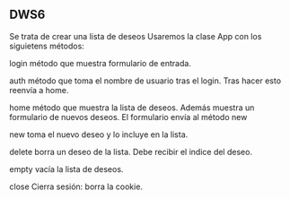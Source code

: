 ## DWS6

Se trata de crear una lista de deseos Usaremos la clase App con los siguietens métodos:  

login método que muestra formulario de entrada.  

auth método que toma el nombre de usuario tras el login. Tras hacer esto reenvía a home.  

home método que muestra la lista de deseos. Además muestra un formulario de nuevos deseos. El formulario envía al método new  

new toma el nuevo deseo y lo incluye en la lista.  

delete borra un deseo de la lista. Debe recibir el indice del deseo.  

empty vacía la lista de deseos.  

close Cierra sesión: borra la cookie.  
